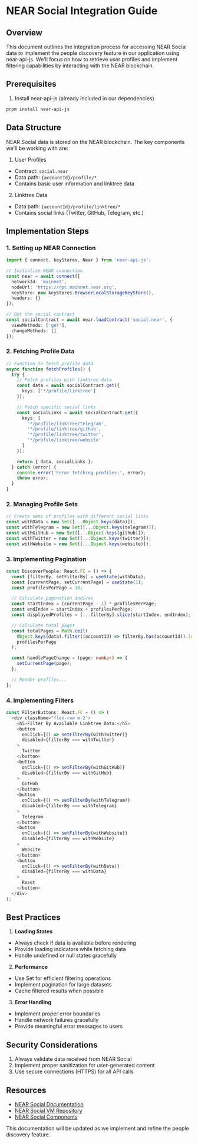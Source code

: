# NEAR Social Integration Guide

## Overview
This document outlines the integration process for accessing NEAR Social data to implement the people discovery feature in our application using near-api-js. We'll focus on how to retrieve user profiles and implement filtering capabilities by interacting with the NEAR blockchain.

## Prerequisites
1. Install near-api-js (already included in our dependencies)
```bash
pnpm install near-api-js
```

## Data Structure
NEAR Social data is stored on the NEAR blockchain. The key components we'll be working with are:

1. User Profiles
- Contract: `social.near`
- Data path: `{accountId}/profile/*`
- Contains basic user information and linktree data

2. Linktree Data
- Data path: `{accountId}/profile/linktree/*`
- Contains social links (Twitter, GitHub, Telegram, etc.)

## Implementation Steps

### 1. Setting up NEAR Connection
```typescript
import { connect, keyStores, Near } from 'near-api-js';

// Initialize NEAR connection
const near = await connect({
  networkId: 'mainnet',
  nodeUrl: 'https://rpc.mainnet.near.org',
  keyStore: new keyStores.BrowserLocalStorageKeyStore(),
  headers: {}
});

// Get the social contract
const socialContract = await near.loadContract('social.near', {
  viewMethods: ['get'],
  changeMethods: []
});
```

### 2. Fetching Profile Data
```typescript
// Function to fetch profile data
async function fetchProfiles() {
  try {
    // Fetch profiles with linktree data
    const data = await socialContract.get({
      keys: ['*/profile/linktree']
    });

    // Fetch specific social links
    const socialLinks = await socialContract.get({
      keys: [
        '*/profile/linktree/telegram',
        '*/profile/linktree/github',
        '*/profile/linktree/twitter',
        '*/profile/linktree/website'
      ]
    });

    return { data, socialLinks };
  } catch (error) {
    console.error('Error fetching profiles:', error);
    throw error;
  }
}
```

### 2. Managing Profile Sets
```typescript
// Create sets of profiles with different social links
const withData = new Set([...Object.keys(data)]);
const withTelegram = new Set([...Object.keys(telegram)]);
const withGitHub = new Set([...Object.keys(github)]);
const withTwitter = new Set([...Object.keys(twitter)]);
const withWebsite = new Set([...Object.keys(website)]);
```

### 3. Implementing Pagination
```typescript
const DiscoverPeople: React.FC = () => {
  const [filterBy, setFilterBy] = useState(withData);
  const [currentPage, setCurrentPage] = useState(1);
  const profilesPerPage = 10;

  // Calculate pagination indices
  const startIndex = (currentPage - 1) * profilesPerPage;
  const endIndex = startIndex + profilesPerPage;
  const displayedProfiles = [...filterBy].slice(startIndex, endIndex);

  // Calculate total pages
  const totalPages = Math.ceil(
    Object.keys(data).filter((accountId) => filterBy.has(accountId)).length /
    profilesPerPage
  );

  const handlePageChange = (page: number) => {
    setCurrentPage(page);
  };

  // Render profiles...
};
```

### 4. Implementing Filters
```typescript
const FilterButtons: React.FC = () => (
  <div className="flex-row m-2">
    <h5>Filter By Available Linktree Data:</h5>
    <button
      onClick={() => setFilterBy(withTwitter)}
      disabled={filterBy === withTwitter}
    >
      Twitter
    </button>
    <button
      onClick={() => setFilterBy(withGitHub)}
      disabled={filterBy === withGitHub}
    >
      GitHub
    </button>
    <button
      onClick={() => setFilterBy(withTelegram)}
      disabled={filterBy === withTelegram}
    >
      Telegram
    </button>
    <button
      onClick={() => setFilterBy(withWebsite)}
      disabled={filterBy === withWebsite}
    >
      Website
    </button>
    <button
      onClick={() => setFilterBy(withData)}
      disabled={filterBy === withData}
    >
      Reset
    </button>
  </div>
);
```

## Best Practices

1. **Loading States**
- Always check if data is available before rendering
- Provide loading indicators while fetching data
- Handle undefined or null states gracefully

2. **Performance**
- Use Set for efficient filtering operations
- Implement pagination for large datasets
- Cache filtered results when possible

3. **Error Handling**
- Implement proper error boundaries
- Handle network failures gracefully
- Provide meaningful error messages to users

## Security Considerations

1. Always validate data received from NEAR Social
2. Implement proper sanitization for user-generated content
3. Use secure connections (HTTPS) for all API calls

## Resources

- [NEAR Social Documentation](https://docs.near.social)
- [NEAR Social VM Repository](https://github.com/near/near-social-vm)
- [NEAR Social Components](https://near.social/components)

This documentation will be updated as we implement and refine the people discovery feature.